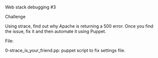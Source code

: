 Web stack debugging #3

Challenge

Using strace, find out why Apache is returning a 500 error. Once you find the issue, fix it and then automate it using Puppet.

File:

0-strace_is_your_friend.pp: puppet script to fix settings file.
